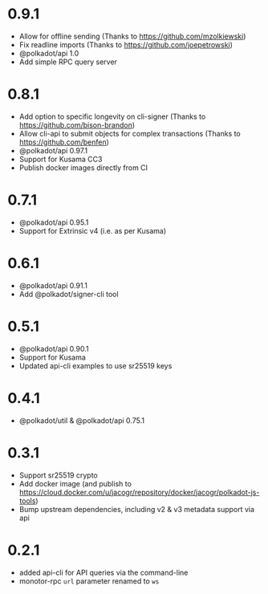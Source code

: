 # 0.9.1

- Allow for offline sending (Thanks to https://github.com/mzolkiewski)
- Fix readline imports (Thanks to https://github.com/joepetrowski)
- @polkadot/api 1.0
- Add simple RPC query server

# 0.8.1

- Add option to specific longevity on cli-signer (Thanks to https://github.com/bison-brandon)
- Allow cli-api to submit objects for complex transactions (Thanks to https://github.com/benfen)
- @polkadot/api 0.97.1
- Support for Kusama CC3
- Publish docker images directly from CI

# 0.7.1

- @polkadot/api 0.95.1
- Support for Extrinsic v4 (i.e. as per Kusama)

# 0.6.1

- @polkadot/api 0.91.1
- Add @polkadot/signer-cli tool

# 0.5.1

- @polkadot/api 0.90.1
- Support for Kusama
- Updated api-cli examples to use sr25519 keys

# 0.4.1

- @polkadot/util & @polkadot/api 0.75.1

# 0.3.1

- Support sr25519 crypto
- Add docker image (and publish to https://cloud.docker.com/u/jacogr/repository/docker/jacogr/polkadot-js-tools)
- Bump upstream dependencies, including v2 & v3 metadata support via api

# 0.2.1

- added api-cli for API queries via the command-line
- monotor-rpc `url` parameter renamed to `ws`
